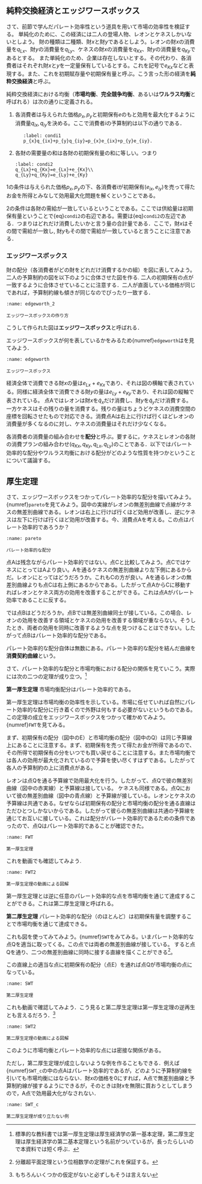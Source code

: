 
 ## 純粋交換経済とエッジワースボックス

 さて、前節で学んだパレート効率性という道具を用いて市場の効率性を検証する。
    単純化のために、この経済には二人の登場人物、レオンとケネスしかいないとしよう。 
    財の種類は二種類、財$x$と財$y$であるとしよう。レオンの財$x$の消費量を$q_{Lx}$、財$y$の消費量を$q_{Ly}$、ケネスの財$x$の消費量を$q_{Kx}$、財$y$の消費量を$q_{Ky}$であるとする。
    また単純化のため、企業は存在しないとする。その代わり、各消費者はそれぞれ財$x$と$y$を一定量保有しているとする。これを記号で$e_{Kx}$などと表現する。また、これを初期賦存量や初期保有量と呼ぶ。こう言った形の経済を**純粋交換経済**と呼ぶ。
 
 純粋交換経済における均衡（**市場均衡**、**完全競争均衡**、あるいは**ワルラス均衡**と呼ばれる）は次の通りに定義される。
 
 1. 各消費者は与えられた価格$p_{x}, p_{y}$と初期保有$e$のもと効用を最大化するように消費量$q_{ix},q_{iy}$を決める。ここで消費者$i$の予算制約は以下の通りである．
      ```{math}
         :label: condi1
         p_{x}q_{ix}+p_{y}q_{iy}=p_{x}e_{ix}+p_{y}e_{iy}.
      ```  
1. 各財の需要量の和は各財の初期保有量の和に等しい。つまり
      ```{math}
      :label: condi2
      q_{Lx}+q_{Kx}=e_{Lx}+e_{Kx}\\
      q_{Ly}+q_{Ky}=e_{Ly}+e_{Ky}
      ```  
         

1の条件は与えられた価格$p_x,p_y$の下、各消費者$i$が初期保有$(e_{ix},e_{iy})$を売って得たお金を所得とみなして効用最大化問題を解くということである。
 

2の条件は各財の需給が一致しているということである。ここでは供給量は初期保有量ということで{eq}`condi2`の右辺である。需要は{eq}`condi2`の左辺である．つまりはどれだけ消費したいかと言う量の合計量である．ここで，財$x$はその間で需給が一致し, 財$y$もその間で需給が一致していると言うことに注意である．
 
  
 
 ### エッジワースボックス
  財の配分（各消費者がどの財をどれだけ消費するかの組）を図に表してみよう。二人の予算制約の図を以下のように合体させた図を作る. 二人の初期保有の点が一致するように合体させていることに注意する．二人が直面している価格が同じであれば，予算制約線も傾きが同じなのでぴったり一致する．

```{figure} ch4_img/edgeworth_anime.gif
:name: edgeworth_2

エッジワースボックスの作り方
```
こうして作られた図は**エッジワースボックス**と呼ばれる．
  
エッジワースボックスが何を表しているかをみるため{numref}`edgeworth`はを見てみよう．
```{figure} ch4_img/edgeworth.svg
:name: edgeworth

エッジワースボックス
```

経済全体で消費できる財$x$の量は$e_{Lx}+e_{Kx}$であり、それは図の横軸で表されている。同様に経済全体で消費できる財$y$の量は$e_{Ly}+e_{Ky}$であり、それは図の縦軸で表されている。
点Aではレオンは財$x$を$\tilde q_{x}$だけ消費し、財$y$を$\tilde q_{y}$だけ消費する。一方ケネスはその残りの量を消費する。残りの量はちょうどケネスの消費空間の座標を回転させたもので対応できる。消費点Aは右上に行けば行くほどレオンの消費量が多くなるのに対し、ケネスの消費量はそれだけ少なくなる。

各消費者の消費量の組み合わせを**配分**と呼ぶ。要するに，ケネスとレオンの各財の消費プランの組み合わせ$(q_{Kx}, q_{Ky},q_{Lx}, q_{Ly})$のことである．以下ではパレート効率的な配分やワルラス均衡における配分がどのような性質を持つかということについて議論する。

 
 ## 厚生定理
 さて、エッジワースボックスをつかってパレート効率的な配分を描いてみよう。{numref}`pareto`を見てみよう。図中の実線がレオンの無差別曲線で点線がケネスの無差別曲線である。レオンは右上に行けば行くほど効用が改善し、逆にケネスは左下に行けば行くほど効用が改善する。今、消費点Aを考える。この点はパレート効率的であろうか？
```{figure} ch4_img/pareto.svg
:name: pareto

パレート効率的な配分
```

点Aは残念ながらパレート効率的ではない。点Cと比較してみよう。点CではケネスにとってはAより良い。Aを通るケネスの無差別曲線より左下側にあるからだ。レオンにとってはどうだろうか。これもCの方が良い。Aを通るレオンの無差別曲線よりも点Cは右上側にあるからである。したがって点AからCに移動すればレオンとケネス両方の効用を改善することができる。これは点Aがパレート効率であることに反する。

では点Bはどうだろうか。点Bでは無差別曲線同士が接している。この場合、レオンの効用を改善する領域とケネスの効用を改善する領域が重ならない。そうしたとき、両者の効用を同時に改善するような点を見つけることはできない。したがって点Bはパレート効率的な配分である。

パレート効率的な配分自体は無数にある。パレート効率的な配分を結んだ曲線を**消費契約曲線**という。

さて、パレート効率的な配分と市場均衡における配分の関係を見ていこう。実際には次の二つの定理が成り立つ。[^note]

[^note]: 標準的な教科書では第一厚生定理は厚生経済学の第一基本定理，第二厚生定理は厚生経済学の第二基本定理という名前がついているが，長ったらしいので本資料では短く呼ぶ．
 
 

**第一厚生定理** 市場均衡配分はパレート効率的である。 
 
 第一厚生定理は市場均衡の効率性を示している。市場に任せていれば自然にパレート効率的な配分に行き着くので外野は何もする必要がないというものである。この定理の成立をエッジワースボックスをつかって確かめてみよう。{numref}`FWT`を見てみる。
 
 まず、初期保有の配分（図中のE）と市場均衡の配分（図中のQ）は同じ予算線上にあることに注意する。まず、初期保有を売って得たお金が所得であるので、その所得で初期保有の分をいつでも買い戻せることに注意する。また市場均衡では各人の効用が最大化されているので予算を使い尽くすはずである。したがって各人の予算制約の上に消費点がある。
 
 レオンは点Qを通る予算線で効用最大化を行う。したがって、点Qで彼の無差別曲線（図中の赤実線）と予算線は接している。
 ケネスも同様である。点Qにおいて彼の無差別曲線（図中の青点線）と予算線が接している。レオンとケネスの予算線は共通である。なぜならば初期保有の配分と市場均衡の配分を通る直線はただひとつしかないからである。したがって彼らの無差別曲線は共通の予算線を通じてお互いに接している。これは配分がパレート効率的であるための条件であったので、点Qはパレート効率的であることが確認できた。

 
```{figure} ch4_img/FWT.svg
:name: FWT

第一厚生定理
```
これを動画でも確認してみよう.

```{figure} ch4_img/GE_FWT.gif
:name: FWT2

第一厚生定理の動画による図解
```
 


第一厚生定理とは逆に任意のパレート効率的な点を市場均衡を通じて達成することができる。これは第二厚生定理と呼ばれる。

**第二厚生定理** パレート効率的な配分（のほとんど）は初期保有量を調整することで市場均衡を通じて達成できる。

これも図を使ってみてみよう。{numref}`SWT`をみてみる。いまパレート効率的な点Qを適当に取ってくる。この点では両者の無差別曲線が接している。
すると点Qを通り、二つの無差別曲線に同時に接する直線を描くことができる[^note3]。

[^note3]: 分離超平面定理という位相数学の定理がこれを保証する。

この直線上の適当な点に初期保有の配分（点E）を通れば点Qが市場均衡の点になっている。
```{figure} ch4_img/SWT.svg
:name: SWT

第二厚生定理
```

これも動画で確認してみよう．こう見ると第二厚生定理は第一厚生定理の逆再生とも言えるだろう．[^note4]

[^note4]: もちろんいくつかの仮定がないと必ずしもそうは言えない

```{figure} ch4_img/GE_SWT.gif
:name: SWT2

第二厚生定理の動画による図解
```


このように市場均衡とパレート効率的な点には密接な関係がある。


ただし，第二厚生定理が成立しないような例を作ることもできる．例えば{numref}`SWT_c`の中の点Aはパレート効率的であるが，どのように予算制約線を引いても市場均衡にはならない．財$x$の価格を0にすれば，A点で無差別曲線と予算制約線が接するようにできるが，そのときは財$x$を無限に買おうとしてしまうので，A点で効用最大化がなされない．

```{figure} ch4_img/SWT_c.svg
:name: SWT_c

第二厚生定理が成り立たない例
```
